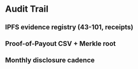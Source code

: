 # Audit Trail
## IPFS evidence registry (43-101, receipts)
## Proof-of-Payout CSV + Merkle root
## Monthly disclosure cadence
